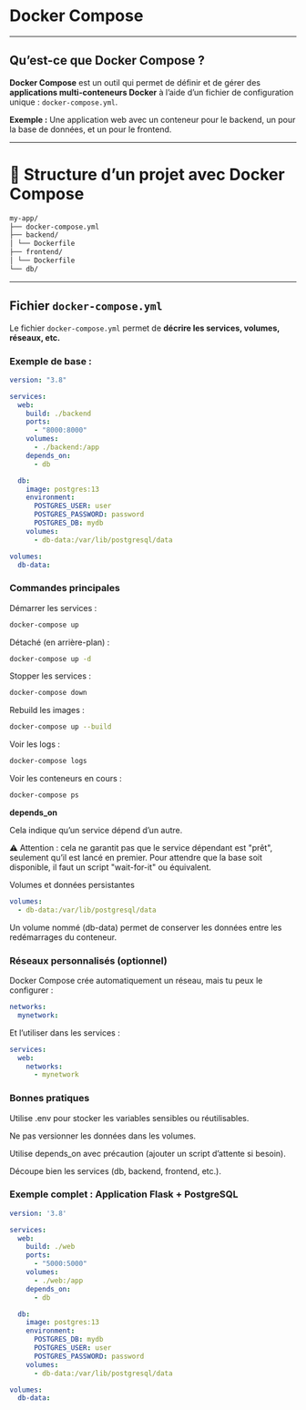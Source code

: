 # Docker Compose

---

## Qu’est-ce que Docker Compose ?

**Docker Compose** est un outil qui permet de définir et de gérer des **applications multi-conteneurs Docker** à l’aide d’un fichier de configuration unique : `docker-compose.yml`.

**Exemple :** Une application web avec un conteneur pour le backend, un pour la base de données, et un pour le frontend.

---

# 📁 Structure d’un projet avec Docker Compose

```bash
my-app/
├── docker-compose.yml
├── backend/
│ └── Dockerfile
├── frontend/
│ └── Dockerfile
└── db/ 
```
---

## Fichier `docker-compose.yml`

Le fichier `docker-compose.yml` permet de **décrire les services, volumes, réseaux, etc.**

### Exemple de base :
```yaml
version: "3.8"

services:
  web:
    build: ./backend
    ports:
      - "8000:8000"
    volumes:
      - ./backend:/app
    depends_on:
      - db

  db:
    image: postgres:13
    environment:
      POSTGRES_USER: user
      POSTGRES_PASSWORD: password
      POSTGRES_DB: mydb
    volumes:
      - db-data:/var/lib/postgresql/data

volumes:
  db-data:
```

### Commandes principales

Démarrer les services :
```bash
docker-compose up
```

Détaché (en arrière-plan) :
```bash
docker-compose up -d
```

Stopper les services :
```bash
docker-compose down
```
Rebuild les images :
```bash
docker-compose up --build
```

Voir les logs :
```bash
docker-compose logs
```
Voir les conteneurs en cours :
```bash
docker-compose ps
```

**depends_on**

Cela indique qu’un service dépend d’un autre.

⚠️ Attention : cela ne garantit pas que le service dépendant est "prêt", seulement qu’il est lancé en premier.
Pour attendre que la base soit disponible, il faut un script "wait-for-it" ou équivalent.

Volumes et données persistantes

```yaml
volumes:
  - db-data:/var/lib/postgresql/data
```
Un volume nommé (db-data) permet de conserver les données entre les redémarrages du conteneur.

### Réseaux personnalisés (optionnel)

Docker Compose crée automatiquement un réseau, mais tu peux le configurer :
```yaml
networks:
  mynetwork:
```

Et l’utiliser dans les services :

```yaml
services:
  web:
    networks:
      - mynetwork
```

### Bonnes pratiques

Utilise .env pour stocker les variables sensibles ou réutilisables.

Ne pas versionner les données dans les volumes.

Utilise depends_on avec précaution (ajouter un script d’attente si besoin).

Découpe bien les services (db, backend, frontend, etc.).

### Exemple complet : Application Flask + PostgreSQL

```yaml
version: '3.8'

services:
  web:
    build: ./web
    ports:
      - "5000:5000"
    volumes:
      - ./web:/app
    depends_on:
      - db

  db:
    image: postgres:13
    environment:
      POSTGRES_DB: mydb
      POSTGRES_USER: user
      POSTGRES_PASSWORD: password
    volumes:
      - db-data:/var/lib/postgresql/data

volumes:
  db-data:
```
